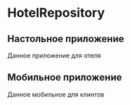 # HotelRepository
## Настольное приложение
Данное приложение для отеля

## Мобильное приложение
Данное мобильное для клинтов
